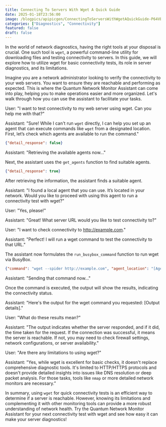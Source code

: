 ```yaml
---
title: Connecting To Servers With Wget A Quick Guide
date: 2025-01-18T23:56:00
image: /blogpics/apipicgen/ConnectingToServersWithWgetAQuickGuide-P64VBCGW2T.jpg
categories: ["Diagnostics", "Connectivity"]
featured: false
draft: false
---
```

In the world of network diagnostics, having the right tools at your disposal is crucial. One such tool is `wget`, a powerful command-line utility for downloading files and testing connectivity to servers. In this guide, we will explore how to utilize wget for basic connectivity tests, its role in server diagnostics, and its limitations.

Imagine you are a network administrator looking to verify the connectivity to your web servers. You want to ensure they are reachable and performing as expected. This is where the Quantum Network Monitor Assistant can come into play, helping you to make operations easier and more organized. Let's walk through how you can use the assistant to facilitate your tasks.

User: "I want to test connectivity to my web server using wget. Can you help me with that?"

Assistant: "Sure! While I can't run `wget` directly, I can help you set up an agent that can execute commands like `wget` from a designated location. First, let’s check which agents are available to run the command."

```json
{"detail_response": false}
```

Assistant: "Retrieving the available agents now..."

Next, the assistant uses the `get_agents` function to find suitable agents.

```json
{"detail_response": true}
```

After retrieving the information, the assistant finds a suitable agent.

Assistant: "I found a local agent that you can use. It’s located in your network. Would you like to proceed with using this agent to run a connectivity test with wget?"

User: "Yes, please!"

Assistant: "Great! What server URL would you like to test connectivity to?"

User: "I want to check connectivity to http://example.com."

Assistant: "Perfect! I will run a wget command to test the connectivity to that URL."

The assistant now formulates the `run_busybox_command` function to run wget via BusyBox.

```json
{"command": "wget --spider http://example.com", "agent_location": "[Agent Location]", "number_lines": 10, "page": 1}
```

Assistant: "Sending that command now..."

Once the command is executed, the output will show the results, indicating the connectivity status.

Assistant: "Here's the output for the wget command you requested: [Output details]."

User: "What do these results mean?"

Assistant: "The output indicates whether the server responded, and if it did, the time taken for the request. If the connection was successful, it means the server is reachable. If not, you may need to check firewall settings, network configurations, or server availability."

User: "Are there any limitations to using wget?"

Assistant: "Yes, while wget is excellent for basic checks, it doesn't replace comprehensive diagnostic tools. It's limited to HTTP/HTTPS protocols and doesn't provide detailed insights into issues like DNS resolution or deep packet analysis. For those tasks, tools like `nmap` or more detailed network monitors are necessary.”

In summary, using `wget` for quick connectivity tests is an efficient way to determine if a server is reachable. However, knowing its limitations and complementing it with other monitoring tools can provide a more robust understanding of network health. Try the Quantum Network Monitor Assistant for your next connectivity test with wget and see how easy it can make your server diagnostics!